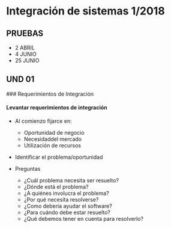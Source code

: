 # Integración de sistemas 1/2018
## PRUEBAS

- 2   ABRIL
- 4   JUNIO
- 25  JUNIO

## UND 01
### Requerimientos de Integración

#### Levantar requerimientos de integración

- Al comienzo fijarce en:
  - Oportunidad de negocio
  - Necesidaddel mercado
  - Utilización de recursos
- Identificar el problema/oportunidad

- Preguntas
  - ¿Cuál problema necesita ser resuelto?
  - ¿Dónde está el problema?
  - ¿A quiénes involucra el problema?
  - ¿Por qué necesita resolverse?
  - ¿Como debería ayudar el software?
  - ¿Para cuándo debe estar resuelto?
  - ¿Qué debemos tener en cuenta para resolverlo?
